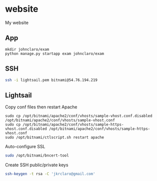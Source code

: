 # website
My website

## App

```
mkdir johnclaro/exam
python manage.py startapp exam johnclaro/exam
```

## SSH

```bash
ssh -i lightsail.pem bitnami@54.76.194.219
```

## Lightsail

Copy conf files then restart Apache
```
sudo cp /opt/bitnami/apache2/conf/vhosts/sample-vhost.conf.disabled /opt/bitnami/apache2/conf/vhosts/sample-vhost.conf
sudo cp /opt/bitnami/apache2/conf/vhosts/sample-https-vhost.conf.disabled /opt/bitnami/apache2/conf/vhosts/sample-https-vhost.conf
sudo /opt/bitnami/ctlscript.sh restart apache
```

Auto-configure SSL
```bash
sudo /opt/bitnami/bncert-tool
```

Create SSH public/private keys
```bash
ssh-keygen -t rsa -C 'jkrclaro@gmail.com'
```